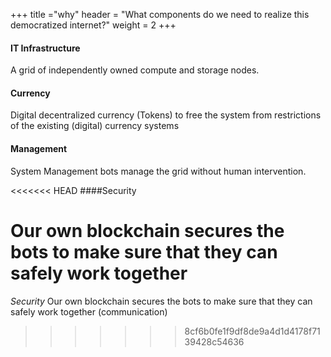 +++
title ="why"
header = "What components do we need to realize this democratized internet?"
weight = 2
+++


#### IT Infrastructure

A grid of independently owned compute and storage nodes.

#### Currency

Digital decentralized currency (Tokens) to free the system from restrictions of the existing (digital) currency systems

#### Management

System Management bots manage the grid without human intervention.

<<<<<<< HEAD
####Security

Our own blockchain secures the bots to make sure that they can safely work together 
=======
*Security*
Our own blockchain secures the bots to make sure that they can safely work together (communication)
>>>>>>> 8cf6b0fe1f9df8de9a4d1d4178f7139428c54636
